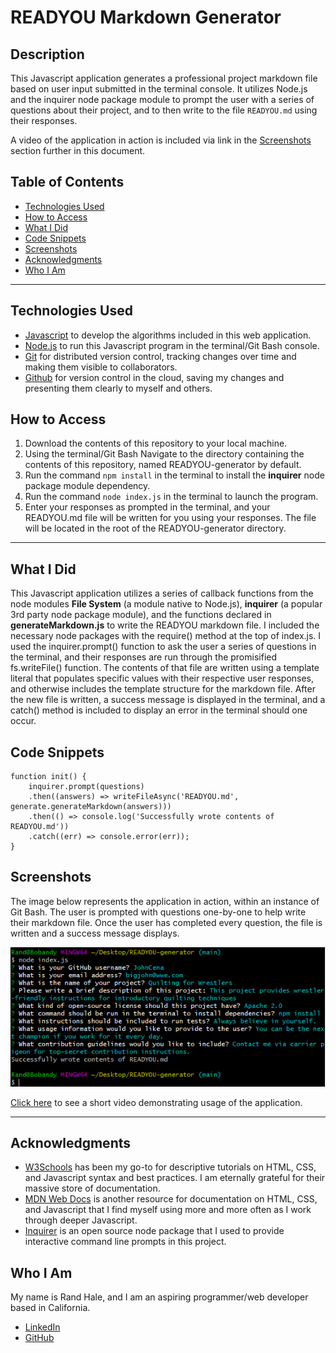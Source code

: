 # READYOU Markdown Generator

## Description
This Javascript application generates a professional project markdown file based on user input submitted in the terminal console. It utilizes Node.js and the inquirer node package module to prompt the user with a series of questions about their project, and to then write to the file `READYOU.md` using their responses. 

A video of the application in action is included via link in the [Screenshots](#screenshots) section further in this document.

## Table of Contents
* [Technologies Used](#technologies-used)
* [How to Access](#how-to-access)
* [What I Did](#what-i-did)
* [Code Snippets](#code-snippets)
* [Screenshots](#screenshots)
* [Acknowledgments](#acknowledgments*)
* [Who I Am](#who-i-am)

---

## Technologies Used
* [Javascript](https://www.javascript.com/) to develop the algorithms included in this web application.
* [Node.js](https://nodejs.org/en/docs/) to run this Javascript program in the terminal/Git Bash console.
* [Git](https://git-scm.com/) for distributed version control, tracking changes over time and making them visible to collaborators.
* [Github](https://github.com/) for version control in the cloud, saving my changes and presenting them clearly to myself and others.

## How to Access
1. Download the contents of this repository to your local machine. 
2. Using the terminal/Git Bash Navigate to the directory containing the contents of this repository, named READYOU-generator by default.
3. Run the command `npm install` in the terminal to install the **inquirer** node package module dependency.
4. Run the command `node index.js` in the terminal to launch the program.
5. Enter your responses as prompted in the terminal, and your READYOU.md file will be written for you using your responses. The file will be located in the root of the READYOU-generator directory.

---

## What I Did
This Javascript application utilizes a series of callback functions from the node modules **File System** (a module native to Node.js), **inquirer** (a popular 3rd party node package module), and the functions declared in **generateMarkdown.js** to write the READYOU markdown file. I included the necessary node packages with the require() method at the top of index.js. I used the inquirer.prompt() function to ask the user a series of questions in the terminal, and their responses are run through the promisified fs.writeFile() function. The contents of that file are written using a template literal that populates specific values with their respective user responses, and otherwise includes the template structure for the markdown file. After the new file is written, a success message is displayed in the terminal, and a catch() method is included to display an error in the terminal should one occur.

## Code Snippets 

```
function init() {
    inquirer.prompt(questions)
    .then((answers) => writeFileAsync('READYOU.md', generate.generateMarkdown(answers)))
    .then(() => console.log('Successfully wrote contents of READYOU.md'))
    .catch((err) => console.error(err));
}
```

## Screenshots
The image below represents the application in action, within an instance of Git Bash. The user is prompted with questions one-by-one to help write their markdown file. Once the user has completed every question, the file is written and a success message displays.

![example](./assets/example-app.PNG)

[Click here](#) to see a short video demonstrating usage of the application.

---

## Acknowledgments
* [W3Schools](https://www.w3schools.com/) has been my go-to for descriptive tutorials on HTML, CSS, and Javascript syntax and best practices. I am eternally grateful for their massive store of documentation.
* [MDN Web Docs](https://developer.mozilla.org/en-US/) is another resource for documentation on HTML, CSS, and Javascript that I find myself using more and more often as I work through deeper Javascript.
* [Inquirer](https://www.npmjs.com/package/inquirer) is an open source node package that I used to provide interactive command line prompts in this project.


## Who I Am
My name is Rand Hale, and I am an aspiring programmer/web developer based in California.

* [LinkedIn](https://www.linkedin.com/in/rand-hale-83ba389b/)
* [GitHub](https://github.com/prophetrand)